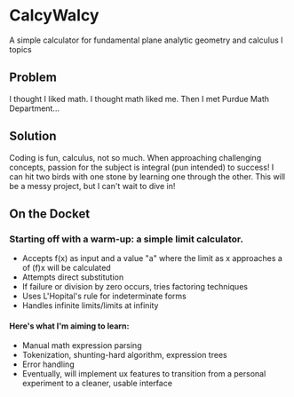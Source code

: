 # CalcyWalcy
A simple calculator for fundamental plane analytic geometry and calculus I topics

## Problem
I thought I liked math. I thought math liked me. Then I met Purdue Math Department...

## Solution
Coding is fun, calculus, not so much. When approaching challenging concepts, passion for the subject is integral (pun intended) to success!
I can hit two birds with one stone by learning one through the other. This will be a messy project, but I can't wait to dive in! 

## On the Docket
### Starting off with a warm-up: a simple limit calculator.
- Accepts f(x) as input and a value "a" where the limit as x approaches a of (f)x will be calculated
- Attempts direct substitution
- If failure or division by zero occurs, tries factoring techniques
- Uses L'Hopital's rule for indeterminate forms
- Handles infinite limits/limits at infinity

#### Here's what I'm aiming to learn:
- Manual math expression parsing
- Tokenization, shunting-hard algorithm, expression trees
- Error handling
- Eventually, will implement ux features to transition from a personal experiment to a cleaner, usable interface
